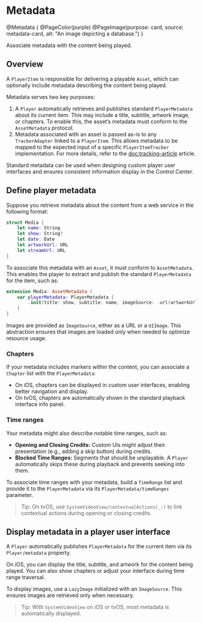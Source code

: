 # Metadata

@Metadata {
    @PageColor(purple)
    @PageImage(purpose: card, source: metadata-card, alt: "An image depicting a database.")
}

Associate metadata with the content being played.

## Overview

A ``PlayerItem`` is responsible for delivering a playable ``Asset``, which can optionally include metadata describing the content being played.

Metadata serves two key purposes:

1. A ``Player`` automatically retrieves and publishes standard ``PlayerMetadata`` about its current item. This may include a title, subtitle, artwork image, or chapters. To enable this, the asset’s metadata must conform to the ``AssetMetadata`` protocol.
2. Metadata associated with an asset is passed as-is to any ``TrackerAdapter`` linked to a ``PlayerItem``. This allows metadata to be mapped to the expected input of a specific ``PlayerItemTracker`` implementation. For more details, refer to the <doc:tracking-article> article.

Standard metadata can be used when designing custom player user interfaces and ensures consistent information display in the Control Center.

## Define player metadata

Suppose you retrieve metadata about the content from a web service in the following format:

```swift
struct Media {
    let name: String
    let show: String?
    let date: Date
    let artworkUrl: URL
    let streamUrl: URL
}
```

To associate this metadata with an ``Asset``, it must conform to ``AssetMetadata``. This enables the player to extract and publish the standard ``PlayerMetadata`` for the item, such as:

```swift
extension Media: AssetMetadata {
    var playerMetadata: PlayerMetadata {
        .init(title: show, subtitle: name, imageSource: .url(artworkUrl))
    }
}
```

Images are provided as ``ImageSource``, either as a URL or a `UIImage`. This abstraction ensures that images are loaded only when needed to optimize resource usage.

### Chapters

If your metadata includes markers within the content, you can associate a ``Chapter`` list with the ``PlayerMetadata``:

- On iOS, chapters can be displayed in custom user interfaces, enabling better navigation and display.
- On tvOS, chapters are automatically shown in the standard playback interface info panel.

### Time ranges

Your metadata might also describe notable time ranges, such as:

- **Opening and Closing Credits:** Custom UIs might adjust their presentation (e.g., adding a skip button) during credits.
- **Blocked Time Ranges:** Segments that should be unplayable. A ``Player`` automatically skips these during playback and prevents seeking into them.

To associate time ranges with your metadata, build a ``TimeRange`` list and provide it to the ``PlayerMetadata`` via its ``PlayerMetadata/timeRanges`` parameter.

> Tip: On tvOS, use `SystemVideoView/contextualActions(_:)` to link contextual actions during opening or closing credits.

## Display metadata in a player user interface

A ``Player`` automatically publishes ``PlayerMetadata`` for the current item via its ``Player/metadata`` property.

On iOS, you can display the title, subtitle, and artwork for the content being played. You can also show chapters or adjust your interface during time range traversal.

To display images, use a ``LazyImage`` initialized with an ``ImageSource``. This ensures images are retrieved only when necessary.

> Tip: With ``SystemVideoView`` on iOS or tvOS, most metadata is automatically displayed.
